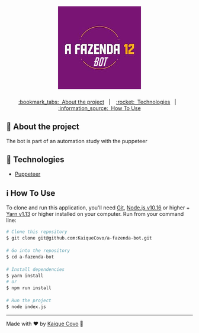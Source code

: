 <!-- Logotipo -->
<h1 align="center">
  <img alt="Logotipo" src="./.github/logo.png"  />
</h1>

<div align="center">

<!-- Menu -->
<p align="center" >
  <a href="#bookmark_tabs-about-the-project">:bookmark_tabs:&nbsp;&nbsp;About the project</a>&nbsp;&nbsp;&nbsp;|&nbsp;&nbsp;&nbsp;
  <a href="#rocket-technologies">:rocket:&nbsp;&nbsp;Technologies</a>&nbsp;&nbsp;&nbsp;|&nbsp;&nbsp;&nbsp;
  <a href="#information_source-how-to-use">:information_source:&nbsp;&nbsp;How To Use</a>
</p>

<!-- Gif -->
<!-- AQUI VEM O GIF DA APLICAÇÃO RODANDO> -->

</div>

<!-- About -->
## :bookmark_tabs: About the project

The bot is part of an automation study with the puppeteer

<!-- Technologies -->
## :rocket: Technologies

- [Puppeteer](https://github.com/puppeteer/puppeteer)

<!-- How to use -->
## :information_source: How To Use


To clone and run this application, you'll need [Git](https://git-scm.com), [Node.js v10.16](https://nodejs.org/en) or higher + [Yarn v1.13](https://yarnpkg.com) or higher installed on your computer. Run from your command line:

```bash
# Clone this repository
$ git clone git@github.com:KaiqueCovo/a-fazenda-bot.git

# Go into the repository
$ cd a-fazenda-bot

# Install dependencies
$ yarn install
# or
$ npm run install

# Run the project
$ node index.js
```

---
Made with ♥  by [Kaique Covo](https://www.linkedin.com/in/kaique-covo-a46331147/) :wave: